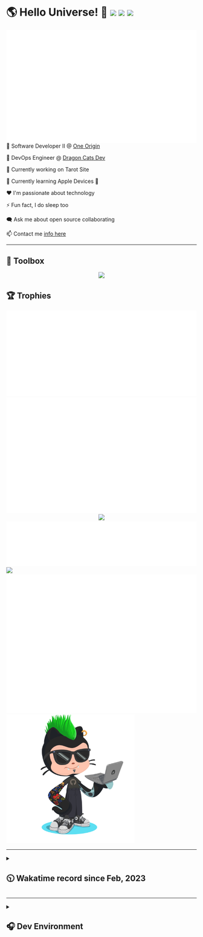 <h1>🌎 Hello Universe! 👋
<img src='https://wakatime.com/badge/user/a61fe4dd-5464-48ee-825a-134d74f90884.svg?style=flat-square'>
<img src='https://api.visitorbadge.io/api/visitors?path=https%3A%2F%2Fgithub.com%2Fjmclain-origin&countColor=&style=flat-square' height='22'>
<img src='https://img.shields.io/github/followers/jmclain-origin?label=Followers&style=flat-square' height='22'>
</h1>

<img align='right' src='./assets/metrics.base.svg'>

💼 Software Developer II @ [One Origin](https://oneorigin.us/)

<!-- 💼 Engineer Consultant @ [Banyan Labs](https://banyanlabs.io/) -->

💼 DevOps Engineer @ [Dragon Cats Dev](https://DragonCats.dev/ "visit")

🔭 Currently working on Tarot Site

🌱 Currently learning Apple Devices 🤢

❤️ I'm passionate about technology

⚡ Fun fact, I do sleep too

🗨️ Ask me about open source collaborating

📫 Contact me [info here](https://www.joshmclain.com/#contact)

---

## 🧰 Toolbox

<p align="center">
  <a href="https://skillicons.dev">
    <img src="https://skillicons.dev/icons?i=md,html,css,js,regex,sass,tailwind,ts,react,styledcomponents,redux,next,gatsby,remix,vue,nuxt,nodejs,express,mongodb,jest,webpack,vite,rollup,docker,nginx,aws,heroku,vercel,netlify,linux,bash,powershell,vim,git,githubactions,github,gitlab,vscode,idea,maven,gradle,java,spring&theme=dark" />
  </a>
</p>

## 🏆 Trophies

<div align='center'>
<img src='./assets/metrics.plugin.achievements.compact.svg'>
<img src='./assets/metrics.plugin.habits.charts.svg'>
<img src='https://github-profile-trophy.vercel.app/?username=jmclain-origin&theme=darkhub&no-frame=true&margin-w=10'>
</div>

<div align=''>
<img src='./assets/metrics.plugin.habits.facts.svg'>
<img src='https://streak-stats.demolab.com?user=jmclain-origin&theme=dark' width='340'>
<div>
</div>

<img src='./assets/metrics.plugin.wakatime.svg'>
<img src='./assets/octocat.png' width='340'>
<!-- <img src='./assets/metrics.plugin.code.svg'> -->
</div>

---

<details>
<summary>

## 🕥 Wakatime record since Feb, 2023

</summary>

<!--START_SECTION:waka-->
![Code Time](http://img.shields.io/badge/Code%20Time-728%20hrs%2029%20mins-blue)

![Profile Views](http://img.shields.io/badge/Profile%20Views-2-blue)

**🐱 My GitHub Data** 

> 📦 142.0 kB Used in GitHub's Storage 
 > 
> 🏆 19 Contributions in the Year 2024
 > 
> 🚫 Not Opted to Hire
 > 
> 📜 30 Public Repositories 
 > 
> 🔑 25 Private Repositories 
 > 
**I'm an Early 🐤** 

```text
🌞 Morning                2703 commits        ██████░░░░░░░░░░░░░░░░░░░   25.36 % 
🌆 Daytime                3480 commits        ████████░░░░░░░░░░░░░░░░░   32.65 % 
🌃 Evening                2965 commits        ███████░░░░░░░░░░░░░░░░░░   27.81 % 
🌙 Night                  1512 commits        ████░░░░░░░░░░░░░░░░░░░░░   14.18 % 
```
📅 **I'm Most Productive on Monday** 

```text
Monday                   2579 commits        ██████░░░░░░░░░░░░░░░░░░░   24.19 % 
Tuesday                  1999 commits        █████░░░░░░░░░░░░░░░░░░░░   18.75 % 
Wednesday                1248 commits        ███░░░░░░░░░░░░░░░░░░░░░░   11.71 % 
Thursday                 962 commits         ██░░░░░░░░░░░░░░░░░░░░░░░   09.02 % 
Friday                   1622 commits        ████░░░░░░░░░░░░░░░░░░░░░   15.22 % 
Saturday                 1411 commits        ███░░░░░░░░░░░░░░░░░░░░░░   13.24 % 
Sunday                   839 commits         ██░░░░░░░░░░░░░░░░░░░░░░░   07.87 % 
```


📊 **This Week I Spent My Time On** 

```text
🕑︎ Time Zone: America/Phoenix

💬 Programming Languages: 
Other                    21 hrs 5 mins       ██████████████░░░░░░░░░░░   56.65 % 
JSON                     3 hrs 27 mins       ██░░░░░░░░░░░░░░░░░░░░░░░   09.29 % 
TypeScript               3 hrs 17 mins       ██░░░░░░░░░░░░░░░░░░░░░░░   08.83 % 
Docker                   3 hrs 12 mins       ██░░░░░░░░░░░░░░░░░░░░░░░   08.61 % 
YAML                     2 hrs 32 mins       ██░░░░░░░░░░░░░░░░░░░░░░░   06.81 % 

🔥 Editors: 
Chrome                   19 hrs 47 mins      █████████████░░░░░░░░░░░░   53.14 % 
VS Code                  17 hrs 26 mins      ████████████░░░░░░░░░░░░░   46.86 % 

💻 Operating System: 
Mac                      36 hrs 4 mins       ████████████████████████░   96.88 % 
Linux                    1 hr 9 mins         █░░░░░░░░░░░░░░░░░░░░░░░░   03.12 % 
```

**I Mostly Code in JavaScript** 

```text
TypeScript               17 repos            ████████░░░░░░░░░░░░░░░░░   30.36 % 
CSS                      4 repos             ██░░░░░░░░░░░░░░░░░░░░░░░   07.14 % 
Vue                      3 repos             █░░░░░░░░░░░░░░░░░░░░░░░░   05.36 % 
Shell                    3 repos             █░░░░░░░░░░░░░░░░░░░░░░░░   05.36 % 
Dockerfile               1 repo              ░░░░░░░░░░░░░░░░░░░░░░░░░   01.79 % 
```




 Last Updated on 14/02/2024 18:36:57 UTC
<!--END_SECTION:waka-->

</details>

---

<details>
<summary>

## 🎧 Dev Environment

</summary>

> ### _I'm not a player 🐱 I just code a lot..._

<div align='center'>
<img src='https://spotify-github-profile.vercel.app/api/view?uid=31knnovcfatt7mqmu6yaa5htulxi&cover_image=true&theme=default&show_offline=false&background_color=121212' width='420'>
<img src='https://spotify-recently-played-readme.vercel.app/api?user=31knnovcfatt7mqmu6yaa5htulxi&width=400&count=10'>
</div>
</details>

<!-- ## Memes

who doesn't love memes?

![obi one](./assets/unfilimar_obi.jpg) -->

<!-- <div align='center'>
<img src='https://www.data-card-for-spotify.com/api/card?user_id=31knnovcfatt7mqmu6yaa5htulxi&hide_playing=1&hide_recents=1&limit=10&custom_title=jmclain-origin%20Spotify%20Data'>
</div> -->
